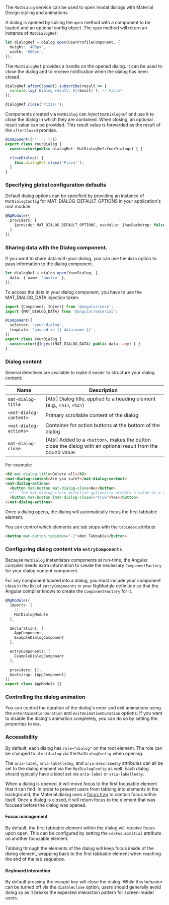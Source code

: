The `MatDialog` service can be used to open modal dialogs with Material Design styling and
animations.

<!-- example(dialog-overview) -->

A dialog is opened by calling the `open` method with a component to be loaded and an optional
config object. The `open` method will return an instance of `MatDialogRef`:

```ts
let dialogRef = dialog.open(UserProfileComponent, {
  height: '400px',
  width: '600px',
});
```

The `MatDialogRef` provides a handle on the opened dialog. It can be used to close the dialog and to
receive notification when the dialog has been closed.

```ts
dialogRef.afterClosed().subscribe(result => {
  console.log(`Dialog result: ${result}`); // Pizza!
});

dialogRef.close('Pizza!');
```

Components created via `MatDialog` can _inject_ `MatDialogRef` and use it to close the dialog
in which they are contained. When closing, an optional result value can be provided. This result
value is forwarded as the result of the `afterClosed` promise.

```ts
@Component({/* ... */})
export class YourDialog {
  constructor(public dialogRef: MatDialogRef<YourDialog>) { }

  closeDialog() {
    this.dialogRef.close('Pizza!');
  }
}
```

### Specifying global configuration defaults
Default dialog options can be specified by providing an instance of `MatDialogConfig` for
MAT_DIALOG_DEFAULT_OPTIONS in your application's root module.

```ts
@NgModule({
  providers: [
    {provide: MAT_DIALOG_DEFAULT_OPTIONS, useValue: {hasBackdrop: false}}
  ]
})
```

### Sharing data with the Dialog component.
If you want to share data with your dialog, you can use the `data` option to pass information to the dialog component.

```ts
let dialogRef = dialog.open(YourDialog, {
  data: { name: 'austin' },
});
```

To access the data in your dialog component, you have to use the MAT_DIALOG_DATA injection token:

```ts
import {Component, Inject} from '@angular/core';
import {MAT_DIALOG_DATA} from '@angular/material';

@Component({
  selector: 'your-dialog',
  template: 'passed in {{ data.name }}',
})
export class YourDialog {
  constructor(@Inject(MAT_DIALOG_DATA) public data: any) { }
}
```

<!-- example(dialog-data) -->

### Dialog content
Several directives are available to make it easier to structure your dialog content:

| Name                   | Description                                                                                                   |
|------------------------|---------------------------------------------------------------------------------------------------------------|
| `mat-dialog-title`     | \[Attr] Dialog title, applied to a heading element (e.g., `<h1>`, `<h2>`)                                     |
| `<mat-dialog-content>` | Primary scrollable content of the dialog                                                                      |
| `<mat-dialog-actions>` | Container for action buttons at the bottom of the dialog                                                      |
| `mat-dialog-close`     | \[Attr] Added to a `<button>`, makes the button close the dialog with an optional result from the bound value.|

For example:
```html
<h2 mat-dialog-title>Delete all</h2>
<mat-dialog-content>Are you sure?</mat-dialog-content>
<mat-dialog-actions>
  <button mat-button mat-dialog-close>No</button>
  <!-- The mat-dialog-close directive optionally accepts a value as a result for the dialog. -->
  <button mat-button [mat-dialog-close]="true">Yes</button>
</mat-dialog-actions>
```

Once a dialog opens, the dialog will automatically focus the first tabbable element.

You can control which elements are tab stops with the `tabindex` attribute

```html
<button mat-button tabindex="-1">Not Tabbable</button>
```

<!-- example(dialog-content) -->

### Configuring dialog content via `entryComponents`

Because `MatDialog` instantiates components at run-time, the Angular compiler needs extra
information to create the necessary `ComponentFactory` for your dialog content component.

For any component loaded into a dialog, you must include your component class in the list of
`entryComponents` in your NgModule definition so that the Angular compiler knows to create
the `ComponentFactory` for it.

```ts
@NgModule({
  imports: [
    // ...
    MatDialogModule
  ],

  declarations: [
    AppComponent,
    ExampleDialogComponent
  ],

  entryComponents: [
    ExampleDialogComponent
  ],

  providers: [],
  bootstrap: [AppComponent]
})
export class AppModule {}
```

### Controlling the dialog animation
You can control the duration of the dialog's enter and exit animations using the
`enterAnimationDuration` and `exitAnimationDuration` options. If you want to disable the dialog's
animation completely, you can do so by setting the properties to `0ms`.

<!-- example(dialog-animations) -->

### Accessibility
By default, each dialog has `role="dialog"` on the root element. The role can be changed to
`alertdialog` via the `MatDialogConfig` when opening.

The `aria-label`, `aria-labelledby`, and `aria-describedby` attributes can all be set to the
dialog element via the `MatDialogConfig` as well. Each dialog should typically have a label
set via `aria-label` or `aria-labelledby`.

When a dialog is opened, it will move focus to the first focusable element that it can find. In
order to prevent users from tabbing into elements in the background, the Material dialog uses
a [focus trap](https://material.angular.io/cdk/a11y/overview#focustrap) to contain focus
within itself. Once a dialog is closed, it will return focus to the element that was focused
before the dialog was opened.

#### Focus management
By default, the first tabbable element within the dialog will receive focus upon open. This can
be configured by setting the `cdkFocusInitial` attribute on another focusable element.

Tabbing through the elements of the dialog will keep focus inside of the dialog element,
wrapping back to the first tabbable element when reaching the end of the tab sequence.

#### Keyboard interaction
By default pressing the escape key will close the dialog. While this behavior can
be turned off via the `disableClose` option, users should generally avoid doing so
as it breaks the expected interaction pattern for screen-reader users.
